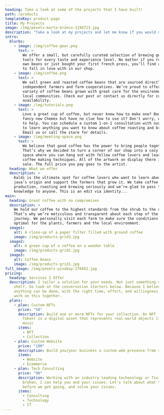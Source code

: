 ```yaml
---
heading: Take a look at some of the projects that I have built!
path: /products
templateKey: product-page
title: My Projects
image: /img/pexels-marta-branco-1194713.jpg
description: "Take a look at my projects and let me know if you would make recomendations on them. I am always looking for ways to better my code and projects."
intro:
  blurbs:
    - image: /img/coffee-gear.png
      text: >
        We offer a small, but carefully curated selection of brewing gear and
        tools for every taste and experience level. No matter if you roast your
        own beans or just bought your first french press, you’ll find a gadget
        to fall in love with in our shop.
    - image: /img/coffee.png
      text: >
        We sell green and roasted coffee beans that are sourced directly from
        independent farmers and farm cooperatives. We’re proud to offer a
        variety of coffee beans grown with great care for the environment and
        local communities. Check our post or contact us directly for current
        availability.
    - image: /img/tutorials.png
      text: >
        Love a great cup of coffee, but never knew how to make one? Bought a
        fancy new Chemex but have no clue how to use it? Don't worry, we’re here
        to help. You can schedule a custom 1-on-1 consultation with our baristas
        to learn anything you want to know about coffee roasting and brewing.
        Email us or call the store for details.
    - image: /img/meeting-space.png
      text: >
        We believe that good coffee has the power to bring people together.
        That’s why we decided to turn a corner of our shop into a cozy meeting
        space where you can hang out with fellow coffee lovers and learn about
        coffee making techniques. All of the artwork on display there is for
        sale. The full price you pay goes to the artist.
  heading: What we offer
  description: >
    Kaldi is the ultimate spot for coffee lovers who want to learn about their
    java’s origin and support the farmers that grew it. We take coffee
    production, roasting and brewing seriously and we’re glad to pass that
    knowledge to anyone. This is an edit via identity...
main:
  heading: Great coffee with no compromises
  description: >
    We hold our coffee to the highest standards from the shrub to the cup.
    That’s why we’re meticulous and transparent about each step of the coffee’s
    journey. We personally visit each farm to make sure the conditions are
    optimal for the plants, farmers and the local environment.
  image1:
    alt: A close-up of a paper filter filled with ground coffee
    image: /img/products-grid3.jpg
  image2:
    alt: A green cup of a coffee on a wooden table
    image: /img/products-grid2.jpg
  image3:
    alt: Coffee beans
    image: /img/products-grid1.jpg
full_image: /img/pexels-pixabay-276452.jpg
pricing:
  heading: Services I Offer
  description: I tailor a solution for your needs. Not just something off of a
    shelf. So look at the conversation starters below. Because I believe that
    anything can be done, with the right time, effort, and willingness, so lets
    work on this together.
  plans:
    - plan: Custom NFTs
      price: "50"
      description: Build one or more NFTs for your collection. An NFT (Non-Fungible
        Token) is a digital asset that represents real-world objects like art or
        music
      items:
        - NFT
        - Collection
    - plan: Custom Website
      price: "100"
      description: Build you/your business a custom web presence from start to finish.
      items:
        - Website
        - Ecommerce
    - plan: Tech Consulting
      price: "90"
      description: Working with an industry leading techonology or fixing something
        broken, I can help you and your issues. Let's talk about what they are
        before we get going, and solve your issues.
      items:
        - Consulting
        - Technology
        - IT
---
```

